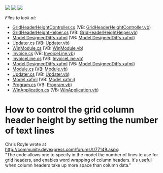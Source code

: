 <!-- default badges list -->
![](https://img.shields.io/endpoint?url=https://codecentral.devexpress.com/api/v1/VersionRange/128588413/11.2.5%2B)
[![](https://img.shields.io/badge/Open_in_DevExpress_Support_Center-FF7200?style=flat-square&logo=DevExpress&logoColor=white)](https://supportcenter.devexpress.com/ticket/details/E1490)
[![](https://img.shields.io/badge/📖_How_to_use_DevExpress_Examples-e9f6fc?style=flat-square)](https://docs.devexpress.com/GeneralInformation/403183)
<!-- default badges end -->
<!-- default file list -->
*Files to look at*:

* [GridHeaderHeightController.cs](./CS/GridColumnHeight.Module.Win/GridHeaderHeightController.cs) (VB: [GridHeaderHeightController.vb](./VB/GridColumnHeight.Module.Win/GridHeaderHeightController.vb))
* [GridHeaderHeightHelper.cs](./CS/GridColumnHeight.Module.Win/GridHeaderHeightHelper.cs) (VB: [GridHeaderHeightHelper.vb](./VB/GridColumnHeight.Module.Win/GridHeaderHeightHelper.vb))
* [Model.DesignedDiffs.xafml](./CS/GridColumnHeight.Module.Win/Model.DesignedDiffs.xafml) (VB: [Model.DesignedDiffs.xafml](./VB/GridColumnHeight.Module.Win/Model.DesignedDiffs.xafml))
* [Updater.cs](./CS/GridColumnHeight.Module.Win/Updater.cs) (VB: [Updater.vb](./VB/GridColumnHeight.Module.Win/Updater.vb))
* [WinModule.cs](./CS/GridColumnHeight.Module.Win/WinModule.cs) (VB: [WinModule.vb](./VB/GridColumnHeight.Module.Win/WinModule.vb))
* [Invoice.cs](./CS/GridColumnHeight.Module/Invoice.cs) (VB: [InvoiceLine.vb](./VB/GridColumnHeight.Module/InvoiceLine.vb))
* [InvoiceLine.cs](./CS/GridColumnHeight.Module/InvoiceLine.cs) (VB: [InvoiceLine.vb](./VB/GridColumnHeight.Module/InvoiceLine.vb))
* [Model.DesignedDiffs.xafml](./CS/GridColumnHeight.Module/Model.DesignedDiffs.xafml) (VB: [Model.DesignedDiffs.xafml](./VB/GridColumnHeight.Module/Model.DesignedDiffs.xafml))
* [Module.cs](./CS/GridColumnHeight.Module/Module.cs) (VB: [Module.vb](./VB/GridColumnHeight.Module/Module.vb))
* [Updater.cs](./CS/GridColumnHeight.Module/Updater.cs) (VB: [Updater.vb](./VB/GridColumnHeight.Module/Updater.vb))
* [Model.xafml](./CS/GridColumnHeight.Win/Model.xafml) (VB: [Model.xafml](./VB/GridColumnHeight.Win/Model.xafml))
* [Program.cs](./CS/GridColumnHeight.Win/Program.cs) (VB: [Program.vb](./VB/GridColumnHeight.Win/Program.vb))
* [WinApplication.cs](./CS/GridColumnHeight.Win/WinApplication.cs) (VB: [WinApplication.vb](./VB/GridColumnHeight.Win/WinApplication.vb))
<!-- default file list end -->
# How to control the grid column header height by setting the number of text lines


<p>Chris Royle wrote at <a href="http://community.devexpress.com/forums/t/77149.aspx">http://community.devexpress.com/forums/t/77149.aspx</a>:<br />
"The code allows one to specify in the model the number of lines to use for grid headers, and enables word wrapping of column headers. It's useful when column headers take up more space than column data."</p>

<br/>


